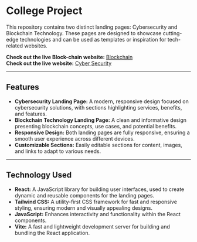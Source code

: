 # College Project
This repository contains two distinct landing pages: Cybersecurity and Blockchain Technology. These pages are designed to showcase cutting-edge technologies and can be used as templates or inspiration for tech-related websites.

**Check out the live Block-chain website:** [Blockchain](https://blockchain-cs.netlify.app/)<br>
**Check out the live website:** [Cyber Security](https://cybersecurity-cs.netlify.app/)
<hr>

## Features
<ul>
    <li><b>Cybersecurity Landing Page:</b> A modern, responsive design focused on cybersecurity solutions, with sections highlighting services, benefits, and features.</li>
    <li><b>Blockchain Technology Landing Page:</b> A clean and informative design presenting blockchain concepts, use cases, and potential benefits.</li>
    <li><b>Responsive Design:</b> Both landing pages are fully responsive, ensuring a smooth user experience across different devices.</li>
    <li><b>Customizable Sections:</b> Easily editable sections for content, images, and links to adapt to various needs.</li>
</ul>
<hr>

## Technology Used
<ul>
    <li><b>React:</b> A JavaScript library for building user interfaces, used to create dynamic and reusable components for the landing pages.</li>
    <li><b>Tailwind CSS:</b> A utility-first CSS framework for fast and responsive styling, ensuring modern and visually appealing designs.</li>
    <li><b>JavaScript:</b> Enhances interactivity and functionality within the React components.</li>
    <li><b>Vite:</b> A fast and lightweight development server for building and bundling the React application.</li>
</ul>
